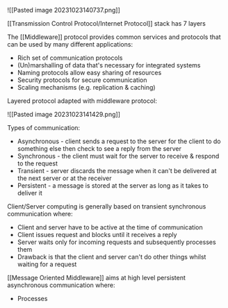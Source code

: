 
![[Pasted image 20231023140737.png]]

[[Transmission Control Protocol/Internet Protocol]] stack has 7 layers

The [[Middleware]] protocol provides common services and protocols that can be used by many different applications:

- Rich set of communication protocols
- (Un)marshalling of data that's necessary for integrated systems
- Naming protocols allow easy sharing of resources
- Security protocols for secure communication
- Scaling mechanisms (e.g. replication & caching)

Layered protocol adapted with middleware protocol:

![[Pasted image 20231023141429.png]]

Types of communication:

- Asynchronous - client sends a request to the server for the client to do something else then check to see a reply from the server
- Synchronous - the client must wait for the server to receive & respond to the request
- Transient - server discards the message when it can't be delivered at the next server or at the receiver
- Persistent - a message is stored at the server as long as it takes to deliver it

Client/Server computing is generally based on transient synchronous communication where:

- Client and server have to be active at the time of communication
- Client issues request and blocks until it receives a reply
- Server waits only for incoming requests and subsequently processes them
- Drawback is that the client and server can't do other things whilst waiting for a request

[[Message Oriented Middleware]] aims at high level persistent asynchronous communication where:

- Processes 